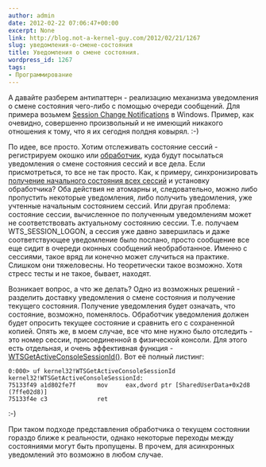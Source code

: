 ```yaml
---
author: admin
date: 2012-02-22 07:06:47+00:00
excerpt: None
link: http://blog.not-a-kernel-guy.com/2012/02/21/1267
slug: уведомления-о-смене-состояния
title: Уведомления о смене состояния.
wordpress_id: 1267
tags:
- Программирование
---
```


А давайте разберем антипаттерн - реализацию механизма уведомления о смене состояния чего-либо с помощью очереди сообщений. Для примера возьмем [Session Change Notifications](http://msdn.microsoft.com/en-us/library/windows/desktop/bb530723(v=vs.85).aspx) в Windows. Пример, как очевидно, совершенно произвольный и не имеющий никакого отношения к тому, что я их сегодня полдня ковырял. :-)

По идее, все просто. Хотим отслеживать состояние сессий - регистрируем окошко или [обработчик](http://msdn.microsoft.com/en-us/library/windows/desktop/ms683241(v=vs.85).aspx), куда будут посылаться уведомления о смене состояния сессий и все дела. Если присмотреться, то все не так просто. Как, к примеру, синхронизировать [получение начального состояния всех сессий](http://msdn.microsoft.com/en-us/library/windows/desktop/ee621014(v=vs.85).aspx) и установку обработчика? Оба действия не атомарны и, следовательно, можно либо пропустить некоторые уведомления, либо получить уведомления, уже учтенные начальным состоянием сессий. Или другая проблема: состояние сессии, вычисленное по полученным уведомлениям может не соответствовать актуальному состоянию сессии. Т.е. получаем WTS_SESSION_LOGON, а сессия уже давно завершилась и даже соответствующее уведомление было послано, просто сообщение все еще сидит в очереди оконных сообщений необработанное. Именно с сессиями, такое вряд ли конечно может случиться на практике. Слишком они тяжеловесны. Но теоретически такое возможно. Хотя стресс тесты и не такое, бывает, находят.

Возникает вопрос, а что же делать? Одно из возможных решений - разделить доставку уведомления о смене состояния и получение текущего состояния. Получение уведомления будет означать, что состояние, возможно, поменялось. Обработчик уведомления должен будет опросить текущее состояние и сравнить его с сохраненной копией. Опять же, в моем случае, все что мне нужно было отследить - это номер сессии, присоединенной в физической консоли. Для этого есть отдельная, и очень эффективная функция - [WTSGetActiveConsoleSessionId()](http://msdn.microsoft.com/en-us/library/windows/desktop/aa383835(v=vs.85).aspx). Вот её полный листинг:

```no-highlight
0:000> uf kernel32!WTSGetActiveConsoleSessionId
kernel32!WTSGetActiveConsoleSessionId:
75133f49 a1d802fe7f      mov     eax,dword ptr [SharedUserData+0x2d8 (7ffe02d8)]
75133f4e c3              ret
```

:-)

При таком подходе представления обработчика о текущем состоянии гораздо ближе к реальности, однако некоторые переходы между состояниями могут быть пропущены. В прочем, для асинхронных уведомлений это возможно в любом случае.
